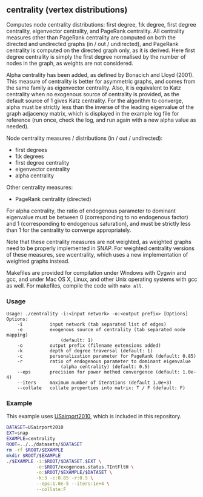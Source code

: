 centrality (vertex distributions)
---------------------------------

Computes node centrality distributions: first degree, 1:k degree, first degree
centrality, eigenvector centrality, and PageRank centrality. All centrality
measures other than PageRank centrality are computed on both the directed and
undirected graphs (in / out / undirected), and PageRank centrality is computed
on the directed graph only, as it is derived. Here first degree centrality
is simply the first degree normalised by the number of nodes in the graph, as
weights are not considered.

Alpha centrality has been added, as defined by Bonacich and Lloyd (2001). This
measure of centrality is better for asymmetric graphs, and comes from the same
family as eigenvector centrality. Also, it is equivalent to Katz centrality
when no exogenous source of centrality is provided, as the default source of 1
gives Katz centrality. For the algorithm to converge, alpha must be strictly 
less than the inverse of the leading eigenvalue of the graph adjacency matrix,
which is displayed in the example log file for reference (run once, check the
log, and run again with a new alpha value as needed).

Node centrality measures / distributions (in / out / undirected):

  - first degrees
  - 1:k degrees
  - first degree centrality
  - eigenvector centrality
  - alpha centrality

Other centrality measures:

  - PageRank centrality (directed)

For alpha centrality, the ratio of endogenous parameter to dominant eigenvalue
must be between 0 (corresponding to no endogenous factor) and 1 (corresponding
to endogenous saturation), and must be strictly less than 1 for the centrality to converge appropriately.

Note that these centrality measures are not weighted, as weighted graphs need
to be properly implemented in SNAP. For weighted centrality versions of these
measures, see wcentrality, which uses a new implementation of weighted graphs
instead.

Makefiles are provided for compilation under Windows with Cygwin and gcc,
and under Mac OS X, Linux, and other Unix operating systems with gcc as
well. For makefiles, compile the code with `make all`.

### Usage ###

```
Usage: ./centrality -i:<input network> -o:<output prefix> [Options]
Options:
    -i          input network (tab separated list of edges)
    -e          exogenous source of centrality (tab separated node mapping)
                    (default: 1)
    -o          output prefix (filename extensions added)
    -k          depth of degree traversal (default: 1)
    -c          personalization parameter for PageRank (default: 0.85)
    -r          ratio of endogenous parameter to dominant eigenvalue
                    (alpha centrality) (default: 0.5)
    --eps       precision for power method convergence (default: 1.0e-4)
    --iters     maximum number of iterations (default 1.0e+3)
    --collate   collate properties into matrix: T / F (default: F)
```

### Example ###

This example uses [USairport2010](/contrib/yins-enas/datasets/USairport2010),
which is included in this repository. 

```bash
DATASET=USairport2010
EXT=snap
EXAMPLE=centrality
ROOT=../../datasets/$DATASET
rm -rf $ROOT/$EXAMPLE
mkdir $ROOT/$EXAMPLE
./$EXAMPLE -i:$ROOT/$DATASET.$EXT \
           -e:$ROOT/exogenous.status.TIntFltH \
           -o:$ROOT/$EXAMPLE/$DATASET \
           -k:3 -c:0.85 -r:0.5 \
           --eps:1.0e-5 --iters:1e+4 \
           --collate:F
```